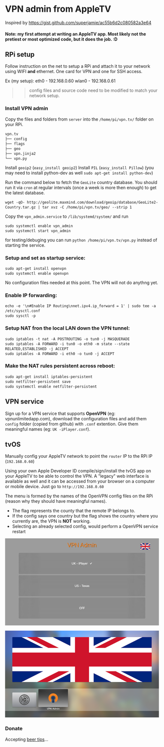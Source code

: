 # VPN admin from AppleTV

Inspired by https://gist.github.com/superjamie/ac55b6d2c080582a3e64


#### Note: my first attempt at writing an AppleTV app. Most likely not the pretiest or most optimized code, but it does the job. :D 


## RPi setup

Follow instruction on the net to setup a RPi and attach it to your network using WIFI **and** ethernet. One card for VPN and one for SSH access.

Ex (my setup): eth0 - 192.168.0.60
 	wlan0 - 192.168.0.61

>> config files and source code need to be modified to match your network setup.

### Install VPN admin

Copy the files and folders from `server` into the `/home/pi/vpn.tv/` folder on your RPi. 

```
vpn.tv
├── config
├── flags
├── geo
├── vpn.jinja2
└── vpn.py
```


Install `geoip2` (`easy_install geoip2`)
Install `PIL` (`easy_install Pillow`) (you may need to install python-dev as well `sudo apt-get install python-dev`)

Run the command below to fetch the `GeoLite` country database. You should run it via `cron` at regular intervals (once a week is more then enough) to get the latest database.

```
wget -qO- http://geolite.maxmind.com/download/geoip/database/GeoLite2-Country.tar.gz | tar xvz -C /home/pi/vpn.tv/geo/ --strip 1
```

Copy the `vpn_admin.service` to `/lib/systemd/system/` and run 

```
sudo systemctl enable vpn_admin
sudo systemctl start vpn_admin
```

for testing/debuging  you can run `python /home/pi/vpn.tv/vpn.py` instead of starting the service. 


### Setup and set as startup service:

```
sudo apt-get install openvpn
sudo systemctl enable openvpn
```

No configuration files needed at this point. The VPN will not do anythng yet.

### Enable IP forwarding:

```
echo -e '\n#Enable IP Routing\nnet.ipv4.ip_forward = 1' | sudo tee -a /etc/sysctl.conf
sudo sysctl -p
```

### Setup NAT fron the local LAN down the VPN tunnel:

```
sudo iptables -t nat -A POSTROUTING -o tun0 -j MASQUERADE
sudo iptables -A FORWARD -i tun0 -o eth0 -m state --state RELATED,ESTABLISHED -j ACCEPT
sudo iptables -A FORWARD -i eth0 -o tun0 -j ACCEPT
```

### Make the NAT rules persistent across reboot:

```
sudo apt-get install iptables-persistent
sudo netfilter-persistent save
sudo systemctl enable netfilter-persistent
```

## VPN service 

Sign up for a VPN service that supports **OpenVPN** (eg: vpnunlimitedapp.com), download the configuration files and add them `config` folder (copied from github) with `.conf` extention. Give them meaningful names (eg: `UK -iPlayer.conf`).

## tvOS

Manually config your AppleTV network to point the `router` IP to the RPi IP (`192.168.0.60`)

Using your own Apple Developer ID compile/sign/install the tvOS app on your AppleTV to be able to control the VPN. A "legacy" web interface is available as well and it can be accessed from your browser on a computer or mobile device. Just go to `http://192.168.0.60`

The menu is formed by the names of the OpenVPN config files on the RPi (reason why they should have meaningful names). 

- The flag represents the county that the remote IP belongs to. 
- If the config says one country but the flag shows the country where you currently are, the VPN is **NOT** working. 
- Selecting an already selected config, would perform a OpenVPN service restart

![screen](screen.png)

![topshelf](TopShelf.png)




### Donate

Accepting [beer tips](https://paypal.me/ovidiuhossu)...
